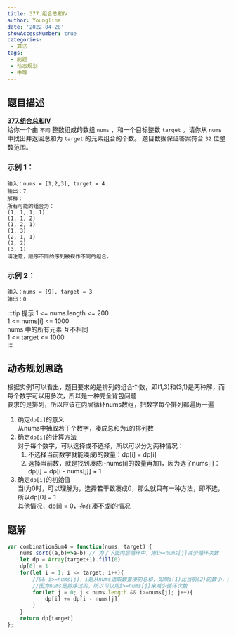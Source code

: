 ```yaml
---
title: 377.组合总和Ⅳ
author: Younglina
date: '2022-04-28'
showAccessNumber: true
categories:
 - 算法
tags:
 - 刷题
 - 动态规划
 - 中等
---
```


## 题目描述

**[377.组合总和Ⅳ](https://leetcode-cn.com/problems/combination-sum-iv/)**  
给你一个由 `不同` 整数组成的数组 `nums` ，和一个目标整数 `target` 。请你从 `nums` 中找出并返回总和为 `target` 的元素组合的个数。
题目数据保证答案符合 `32` 位整数范围。

### 示例 1：
```
输入：nums = [1,2,3], target = 4  
输出：7  
解释：  
所有可能的组合为：  
(1, 1, 1, 1)  
(1, 1, 2)  
(1, 2, 1)  
(1, 3)  
(2, 1, 1)  
(2, 2)  
(3, 1)  
请注意，顺序不同的序列被视作不同的组合。  
```

### 示例 2：

```
输入：nums = [9], target = 3  
输出：0   
```

:::tip 提示
1 <= nums.length <= 200  
1 <= nums[i] <= 1000  
nums 中的所有元素 互不相同  
1 <= target <= 1000  
:::

## 动态规划思路
根据实例1可以看出，题目要求的是排列的组合个数，即(1,3)和(3,1)是两种解，而每个数字可以用多次，所以是一种完全背包问题  
要求的是排列，所以应该在内层循环nums数组，把数字每个排列都遍历一遍  
1. 确定`dp[i]`的意义  
    从nums中抽取若干个数字，凑成总和为`i`的排列数  
2. 确定`dp[i]`的计算方法  
    对于每个数字，可以选择或不选择，所以可以分为两种情况：  
    1. 不选择当前数字就能凑成i的数量：dp[i] = dp[i]  
    2. 选择当前数，就是找到凑成i-nums[i]的数量再加1，因为选了nums[i]：dp[i] = dp[i - nums[j]] + 1  
3. 确定`dp[i]`的初始值  
    当i为0时，可以理解为，选择若干数凑成0，那么就只有一种方法，即不选，所以dp[0] = 1    
    其他情况，dp[i] = 0，存在凑不成i的情况  


## 题解
```javascript
var combinationSum4 = function(nums, target) {
    nums.sort((a,b)=>a-b) // 为了下面内层循环中，用i>=nums[j]减少循环次数
    let dp = Array(target+1).fill(0)
    dp[0] = 1
    for(let i = 1; i <= target; i++){
        //&& i>=nums[j]，i是从nums选取数要凑的总和，如果i(1)比当前(2)的数小，那这个数(2)就凑不了(1)，所以不用考虑
        //因为nums是排序过的，所以可以用i>=nums[j]来减少循环次数
        for(let j = 0; j < nums.length && i>=nums[j]; j++){ 
            dp[i] += dp[i - nums[j]]
        }
    }
    return dp[target]
};
```